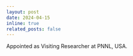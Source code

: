 ```yaml
---
layout: post
date: 2024-04-15
inline: true
related_posts: false
---
```


Appointed as Visiting Researcher at PNNL, USA.
